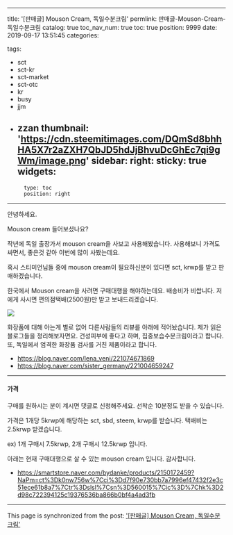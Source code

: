 
---
title: '[판매글] Mouson Cream, 독일수분크림'
permlink: 판매글-Mouson-Cream-독일수분크림
catalog: true
toc_nav_num: true
toc: true
position: 9999
date: 2019-09-17 13:51:45
categories:

tags:
- sct
- sct-kr
- sct-market
- sct-otc
- kr
- busy
- jjm
- zzan
thumbnail: 'https://cdn.steemitimages.com/DQmSd8bhhHA5X7r2aZXH7QbJD5hdJjBhvuDcGhEc7qi9gWm/image.png'
sidebar:
    right:
        sticky: true
widgets:
    -
        type: toc
        position: right
---


안녕하세요. 

Mouson cream 들어보셨나요?

작년에 독일 출장가서 mouson cream을 사보고 사용해봤습니다. 사용해보니 가격도 싸면서, 좋은것 같아 이번에 많이 사봤는데요.

혹시 스티미언님들 중에 mouson cream이 필요하신분이 있다면 sct, krwp를 받고 판매하겠습니다.

한국에서 Mouson cream을 사려면 구매대행을 해야하는데요. 배송비가 비쌉니다. 저에게 사시면 편의점택배(2500원)만 받고 보내드리겠습니다.

![](https://cdn.steemitimages.com/DQmSd8bhhHA5X7r2aZXH7QbJD5hdJjBhvuDcGhEc7qi9gWm/image.png)

화장품에 대해 아는게 별로 없어 다른사람들의 리뷰를 아래에 적어놨습니다.
제가 읽은 블로그들을 정리해보자면요. 건성피부에 좋다고 하며, 집중보습수분크림이라고 합니다. 또, 독일에서 엄격한 화장품 검사를 거친 제품이라고 합니다. 

* https://blog.naver.com/lena_veni/221074671869
* https://blog.naver.com/sister_germany/221004659247

----

#### 가격

구매를 원하시는 분이 계시면 댓글로 신청해주세요. 선착순 10분정도 받을 수 있습니다.

가격은 1개당 5krwp에 해당하는 sct, sbd, steem, krwp를 받습니다.
택배비는 2.5krwp 받겠습니다.

ex) 1개 구매시 7.5krwp, 2개 구매시 12.5krwp 입니다.

아래는 현재 구매대행으로 살 수 있는 mouson cream 입니다. 감사합니다.

* https://smartstore.naver.com/bydanke/products/2150172459?NaPm=ct%3Dk0nw756w%7Cci%3Dd7f90e730bb7a7996ef47432f2e3c51ece61b8a7%7Ctr%3Dslsl%7Csn%3D560015%7Cic%3D%7Chk%3D2d98c722394125c19376536ba866b0bf4a4ad3fb

- - -

This page is synchronized from the post: ['[판매글] Mouson Cream, 독일수분크림'](https://steempeak.com/@jacobyu/mouson-cream)

